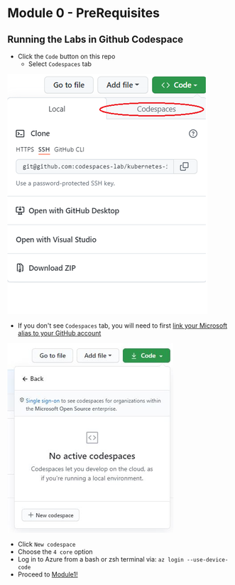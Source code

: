 # Module 0 - PreRequisites

## Running the Labs in Github Codespace

- Click the `Code` button on this repo
  - Select `Codespaces` tab

![Create Codespace](../../assets/images/0-CodespacesTab.png)  
  - If you don't see `Codespaces` tab, you will need to first [link your Microsoft alias to your GitHub account](https://docs.opensource.microsoft.com/github/accounts/linking/) 

![Create Codespace](../../assets/images/0-OpenWithCodespaces.jpg)
- Click `New codespace`
- Choose the `4 core` option
- Log in to Azure from a bash or zsh terminal via: `az login --use-device-code`
- Proceed to [Module1!](../Module1/index.md)

